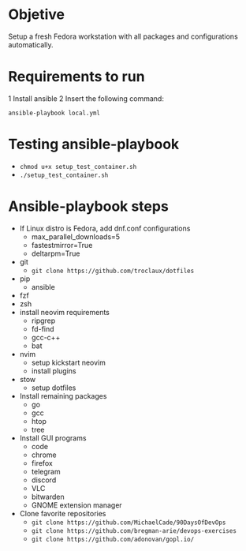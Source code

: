# Objetive
Setup a fresh Fedora workstation with all packages and configurations automatically.

# Requirements to run
1 Install ansible
2 Insert the following command:
```
ansible-playbook local.yml
```
# Testing ansible-playbook

- ```chmod u+x setup_test_container.sh```
- ```./setup_test_container.sh```

# Ansible-playbook steps

- If Linux distro is Fedora, add dnf.conf configurations
    - max_parallel_downloads=5
    - fastestmirror=True
    - deltarpm=True
- git
    - ```git clone https://github.com/troclaux/dotfiles```
- pip
    - ansible
- fzf
- zsh
- install neovim requirements
    - ripgrep
    - fd-find
    - gcc-c++
    - bat
- nvim
    - setup kickstart neovim
    - install plugins
- stow
    - setup dotfiles
- Install remaining packages
    - go
    - gcc
    - htop
    - tree
- Install GUI programs
    - code
    - chrome
    - firefox
    - telegram 
    - discord
    - VLC
    - bitwarden
    - GNOME extension manager
- Clone favorite repositories
    - ```git clone https://github.com/MichaelCade/90DaysOfDevOps```
    - ```git clone https://github.com/bregman-arie/devops-exercises```
    - ```git clone https://github.com/adonovan/gopl.io/```
